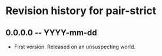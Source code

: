 # Revision history for pair-strict

## 0.0.0.0 -- YYYY-mm-dd

* First version. Released on an unsuspecting world.
